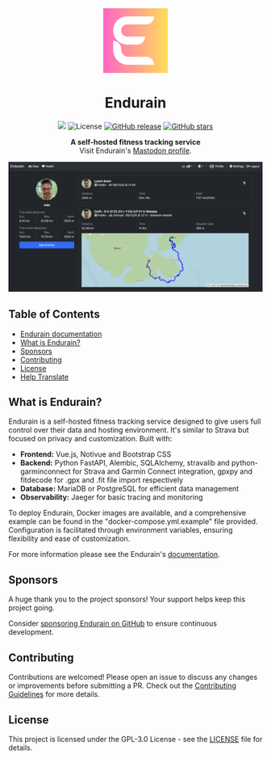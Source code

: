<div align="center">
  <img src="frontend/app/public/logo/logo.png" width="128" height="128">

  # Endurain

  <a title="Crowdin" target="_blank" href="https://crowdin.com/project/endurain"><img src="https://badges.crowdin.net/endurain/localized.svg"></a>
  ![License](https://img.shields.io/github/license/joaovitoriasilva/endurain)
  [![GitHub release](https://img.shields.io/github/v/release/joaovitoriasilva/endurain)](https://github.com/joaovitoriasilva/endurain/releases)
  [![GitHub stars](https://img.shields.io/github/stars/joaovitoriasilva/endurain.svg?style=social&label=Star)](https://github.com/joaovitoriasilva/endurain/stargazers)

  **A self-hosted fitness tracking service**  
  Visit Endurain's [Mastodon profile](https://fosstodon.org/@endurain).

  <img src="screenshot_01.png" alt="Endurain Screenshot">
</div>

## Table of Contents

- <a href="https://docs.endurain.com">Endurain documentation</a>
- [What is Endurain?](#what-is-endurain)
- [Sponsors](#sponsors)
- [Contributing](#contributing)
- [License](#license)
- [Help Translate](#help-translate)

## What is Endurain?

Endurain is a self-hosted fitness tracking service designed to give users full control over their data and hosting environment. It's similar to Strava but focused on privacy and customization. Built with:

- **Frontend:** Vue.js, Notivue and Bootstrap CSS
- **Backend:** Python FastAPI, Alembic, SQLAlchemy, stravalib and python-garminconnect for Strava and Garmin Connect integration, gpxpy and fitdecode for .gpx and .fit file import respectively
- **Database:** MariaDB or PostgreSQL for efficient data management
- **Observability:** Jaeger for basic tracing and monitoring

To deploy Endurain, Docker images are available, and a comprehensive example can be found in the "docker-compose.yml.example" file provided. Configuration is facilitated through environment variables, ensuring flexibility and ease of customization.

For more information please see the Endurain's [documentation](https://docs.endurain.com).

## Sponsors

A huge thank you to the project sponsors! Your support helps keep this project going.

Consider [sponsoring Endurain on GitHub](https://github.com/sponsors/joaovitoriasilva) to ensure continuous development.

## Contributing

Contributions are welcomed! Please open an issue to discuss any changes or improvements before submitting a PR. Check out the [Contributing Guidelines](CONTRIBUTING.md) for more details.

## License

This project is licensed under the GPL-3.0 License - see the [LICENSE](LICENSE) file for details.
